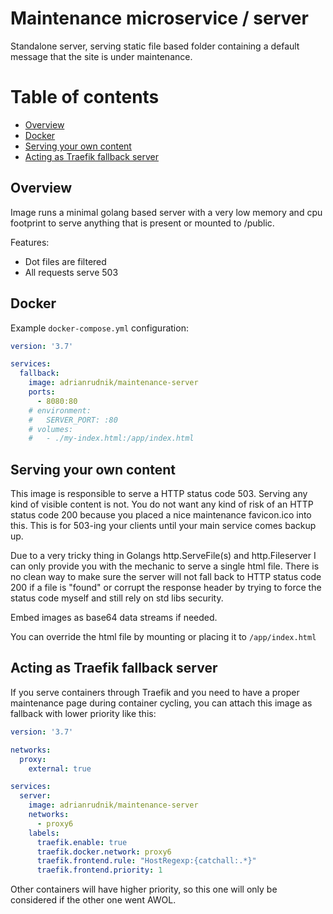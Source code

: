 # Maintenance microservice / server

Standalone server, serving static file based folder containing a default message that the site is under maintenance.

# Table of contents

- [Overview](#overview)
- [Docker](#docker)
- [Serving your own content](#serving-your-own-content)
- [Acting as Traefik fallback server](#acting-as-traefik-fallback-server)

## Overview

Image runs a minimal golang based server with a very low memory and cpu footprint to serve anything that is present or mounted to /public.

Features:

- Dot files are filtered
- All requests serve 503

## Docker

Example `docker-compose.yml` configuration:

```yml
version: '3.7'

services:
  fallback:
    image: adrianrudnik/maintenance-server
    ports:
      - 8080:80
    # environment:
    #   SERVER_PORT: :80
    # volumes:
    #   - ./my-index.html:/app/index.html
```

## Serving your own content

This image is responsible to serve a HTTP status code 503. Serving any kind of visible content is not. You do not want any kind of risk of an HTTP status code 200 because you placed a nice maintenance favicon.ico into this. This is for 503-ing your clients until your main service comes backup up.

Due to a very tricky thing in Golangs http.ServeFile(s) and http.Fileserver I can only provide you with the mechanic to serve a single html file. There is no clean way to make sure the server will not fall back to HTTP status code 200 if a file is "found" or corrupt the response header by trying to force the status code myself and still rely on std libs security.

Embed images as base64 data streams if needed.

You can override the html file by mounting or placing it to `/app/index.html`

## Acting as Traefik fallback server

If you serve containers through Traefik and you need to have a proper maintenance page during container cycling, you can attach this image as fallback with lower priority like this:

```yml
version: '3.7'

networks:
  proxy:
    external: true

services:
  server:
    image: adrianrudnik/maintenance-server
    networks:
      - proxy6
    labels:
      traefik.enable: true
      traefik.docker.network: proxy6
      traefik.frontend.rule: "HostRegexp:{catchall:.*}"
      traefik.frontend.priority: 1
```

Other containers will have higher priority, so this one will only be considered if the other one went AWOL.

